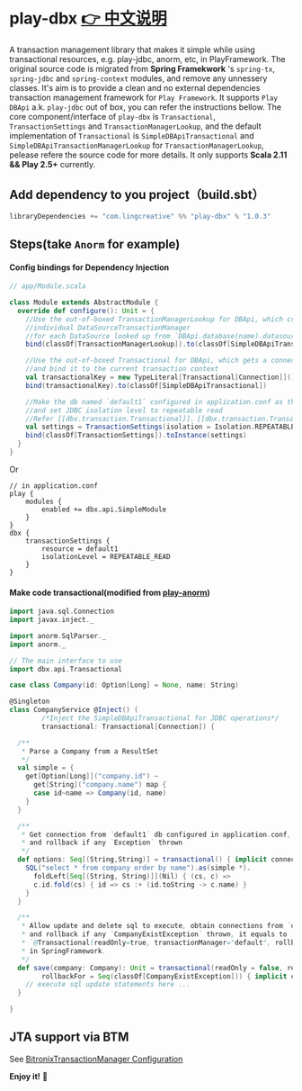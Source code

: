 play-dbx [:point_right: 中文说明](README_zh.md)
=================================
A transaction management library that makes it simple while using transactional resources, e.g. play-jdbc, anorm, etc, in PlayFramework.
The original source code is migrated from **Spring Framekwork** 's `spring-tx`, `spring-jdbc` and `spring-context` modules, and remove any unnessery classes. It's aim is to provide a clean and no external dependencies transaction management framework for `Play Framework`. It supports `Play DBApi` a.k. `play-jdbc` out of box, you can refer the instructions bellow.
The core component/interface of `play-dbx` is `Transactional`, `TransactionSettings` and `TransactionManagerLookup`, and the default implementation of `Transactional` is `SimpleDBApiTransactional` and `SimpleDBApiTransactionManagerLookup` for `TransactionManagerLookup`, pelease refere the source code for more details. It only supports **Scala 2.11 && Play 2.5+** currently.

## Add dependency to you project（build.sbt）
```sbt
libraryDependencies += "com.lingcreative" %% "play-dbx" % "1.0.3"
```
## Steps(take `Anorm` for example)

#### Config bindings for Dependency Injection
```scala
// app/Module.scala

class Module extends AbstractModule {
  override def configure(): Unit = {
    //Use the out-of-boxed TransactionManagerLookup for DBApi, which create a
    //individual DataSourceTransactionManager
    //for each DataSource looked up from `DBApi.database(name).datasource`
    bind(classOf[TransactionManagerLookup]).to(classOf[SimpleDBApiTransactionManagerLookup])

    //Use the out-of-boxed Transactional for DBApi, which gets a connection from `DBApi.database(name).datasource`
    //and bind it to the current transaction context
    val transactionalKey = new TypeLiteral[Transactional[Connection]](){}
    bind(transactionalKey).to(classOf[SimpleDBApiTransactional])

    //Make the db named `default1` configured in application.conf as the default datasource,
    //and set JDBC isolation level to repeatable read
    //Refer [[dbx.transaction.Transactional]]、[[dbx.transaction.Transactional.TransactionSettings]] for details.
    val settings = TransactionSettings(isolation = Isolation.REPEATABLE_READ, resource = "default1")
    bind(classOf[TransactionSettings]).toInstance(settings)
  }
}

```

Or
```
// in application.conf
play {
    modules {
        enabled += dbx.api.SimpleModule
    }
}
dbx {
    transactionSettings {
        resource = default1
        isolationLevel = REPEATABLE_READ
    }
}
```

#### Make code transactional(modified from [play-anorm](https://github.com/playframework/play-scala-anorm-example))
```scala
import java.sql.Connection
import javax.inject._

import anorm.SqlParser._
import anorm._

// The main interface to use
import dbx.api.Transactional

case class Company(id: Option[Long] = None, name: String)

@Singleton
class CompanyService @Inject() (
        /*Inject the SimpleDBApiTransactional for JDBC operations*/
        transactional: Transactional[Connection]) {

  /**
   * Parse a Company from a ResultSet
   */
  val simple = {
    get[Option[Long]]("company.id") ~
      get[String]("company.name") map {
      case id~name => Company(id, name)
    }
  }

  /**
   * Get connection from `default1` db configured in application.conf,
   * and rollback if any `Exception` thrown
   */
  def options: Seq[(String,String)] = transactional() { implicit connection =>
    SQL("select * from company order by name").as(simple *).
      foldLeft[Seq[(String, String)]](Nil) { (cs, c) =>
      c.id.fold(cs) { id => cs :+ (id.toString -> c.name) }
    }
  }

  /**
   * Allow update and delete sql to execute, obtain connections from `default`,
   * and rollback if any `CompanyExistException` thrown, it equals to 
   * `@Transactional(readOnly=true, transactionManager="default", rollbackFor={CompanyExistException.class})`
   * in SpringFramework.
   */
  def save(company: Company): Unit = transactional(readOnly = false, resource = "default",
        rollbackFor = Seq(classOf[CompanyExistException])) { implicit connection =>
    // execute sql update statements here ...
  }

}

```

## JTA support via BTM
See [BitronixTransactionManager Configuration](doc/BitronixTransactionManager.md)


**Enjoy it!** :tea:

